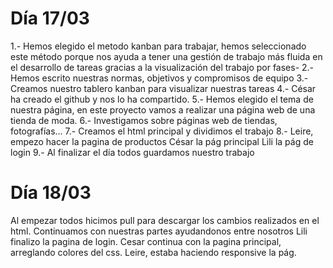 # Día 17/03
1.- Hemos elegido el metodo kanban para trabajar, hemos seleccionado este método porque nos ayuda a tener una gestión de trabajo más fluida en el desarrollo de  tareas gracias a la visualización del trabajo por fases-
2.- Hemos escrito nuestras normas, objetivos y compromisos de equipo
3.- Creamos nuestro tablero kanban para visualizar nuestras tareas
4.- César ha creado el github y nos lo ha compartido.
5.- Hemos elegido el tema de nuestra página, en este proyecto vamos a realizar una página web de una tienda de moda.
6.- Investigamos sobre páginas web de tiendas, fotografías...
7.- Creamos el html principal y dividimos el trabajo
8.- Leire, empezo hacer la pagina de productos
    César la pág principal
    Lili la pág de login
9.- Al finalizar el día todos guardamos nuestro trabajo


# Día 18/03
Al empezar todos hicimos pull para descargar los cambios realizados en el html.
Continuamos con nuestras partes ayudandonos entre nosotros
Lili finalizo la pagina de login.
Cesar continua con la pagina principal, arreglando colores del css.
Leire, estaba haciendo responsive la pág.

